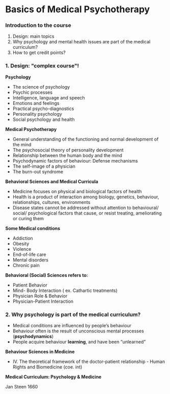 # Basics of Medical Psychotherapy

### Introduction to the course 

1. Design: main topics
2. Why psychology and mental health issues are part of the medical curriculum?
3. How to get credit points? 


### 1. Design: "complex course"!

**Psychology**
- The science of psychology
- Psychic  processes
- Intelligence, language and speech
- Emotions and feelings
- Practical psycho-diagnostics 
- Personality psychology
- Social psychology and health 

**Medical Psychotherapy**
- General understanding of the functioning and normal development of the mind 
- The psychosocial theory of personality development
- Relationship between the human body and the mind
- Psychodynamic factors of behaviour: Defense mechanisms
- The self-image of a physician 
- The burn-out syndrome

**Behavioral  Sciences  and   Medical Curricula**

- Medicine  focuses  on  physical  and  biological factors of health 
- Health is a product of interaction  among  biology, genetics, behaviour,  relationships, cultures, environments
- Disease  states  cannot  be addressed  without attention   to behavioural/ social/ psychological   factors that cause,  or   resist  treating,   ameliorating or curing them

**Some Medical conditions**
- Addiction 
- Obesity 
- Violence 
- End-of-life  care
- Mental disorders 
- Chronic pain

**Behavioral (Social)  Sciences refers to:**

- Patient Behavior 
- Mind- Body  Interaction ( ex. Cathartic treatments) 
- Physician Role & Behavior
- Physician-Patient  Interaction 

### 2. Why  psychology  is part of  the medical curriculum?

- Medical  conditions are influenced by  people’s behaviour
- Behaviour  often is the result of  unconscious mental processes (**psychodynamics**) 
- People acquire behaviour **learning**, and have been “unlearned”

**Behaviour Sciences in Medicine** 
- IV. The theoretical framework of the doctor-patient relationship - Human Rights and Biomedicine (coe. int)

**Medical Curriculum: Psychology & Medicine**

Jan  Steen 1660 


